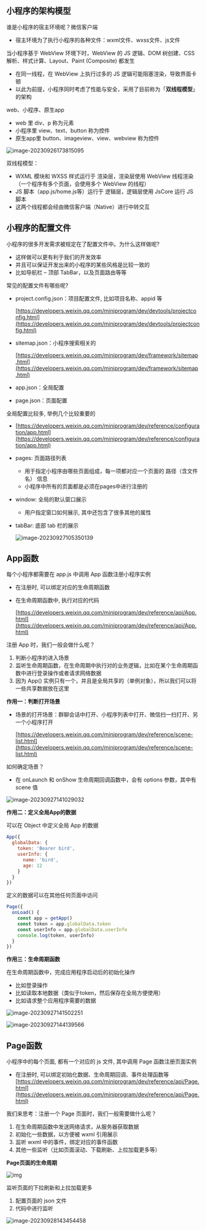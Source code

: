 ## 小程序的架构模型

谁是小程序的宿主环境呢？微信客户端

- 宿主环境为了执行小程序的各种文件：wxml文件、wxss文件、js文件

当小程序基于 WebView 环境下时，WebView 的 JS 逻辑、DOM 树创建、CSS 解析、样式计算、Layout、Paint (Composite) 都发生

- 在同一线程，在 WebView 上执行过多的 JS 逻辑可能阻塞渲染，导致界面卡顿
- 以此为前提，小程序同时考虑了性能与安全，采用了目前称为「**双线程模型**」的架构

web、小程序、原生app

- web 里 div、p 称为元素
- 小程序里 view、text、button 称为控件
- 原生app里 button、imageview、view、webview 称为控件

![image-20230926173815095](https://gitee.com/lilyn/pic/raw/master/lagoulearn-img/image-20230926173815095.png)

双线程模型：

- WXML 模块和 WXSS 样式运行于 渲染层，渲染层使用 WebView 线程渲染（一个程序有多个页面，会使用多个 WebView 的线程）
- JS 脚本（app.js/home.js等）运行于 逻辑层，逻辑层使用 JsCore 运行 JS 脚本
- 这两个线程都会经由微信客户端（Native）进行中转交互

## 小程序的配置文件

小程序的很多开发需求被规定在了配置文件中。为什么这样做呢?

- 这样做可以更有利于我们的开发效率
- 并且可以保证开发出来的小程序的某些风格是比较一致的
- 比如导航栏 – 顶部 TabBar，以及页面路由等等

常见的配置文件有哪些呢?

- project.config.json：项目配置文件, 比如项目名称、appid 等

  [https://developers.weixin.qq.com/miniprogram/dev/devtools/projectconfig.html](https://developers.weixin.qq.com/miniprogram/dev/devtools/projectconfig.html)

- sitemap.json：小程序搜索相关的

  [https://developers.weixin.qq.com/miniprogram/dev/framework/sitemap.html](https://developers.weixin.qq.com/miniprogram/dev/framework/sitemap.html)

- app.json：全局配置

- page.json：页面配置

全局配置比较多, 举例几个比较重要的

- [https://developers.weixin.qq.com/miniprogram/dev/reference/configuration/app.html](https://developers.weixin.qq.com/miniprogram/dev/reference/configuration/app.html)

- pages: 页面路径列表

  - 用于指定小程序由哪些页面组成，每一项都对应一个页面的 路径（含文件名） 信息
  - 小程序中所有的页面都是必须在pages中进行注册的

- window: 全局的默认窗口展示

  - 用户指定窗口如何展示, 其中还包含了很多其他的属性

- tabBar: 底部 tab 栏的展示

  ![image-20230927105350139](https://gitee.com/lilyn/pic/raw/master/lagoulearn-img/image-20230927105350139.png)

## App函数

每个小程序都需要在 app.js 中调用 App 函数注册小程序实例

- 在注册时, 可以绑定对应的生命周期函数

- 在生命周期函数中, 执行对应的代码

  [https://developers.weixin.qq.com/miniprogram/dev/reference/api/App.html](https://developers.weixin.qq.com/miniprogram/dev/reference/api/App.html)

注册 App 时，我们一般会做什么呢？

1. 判断小程序的进入场景
2. 监听生命周期函数，在生命周期中执行对的业务逻辑，比如在某个生命周期函数中进行登录操作或者请求网络数据
3. 因为 App() 实例只有一个，并且是全局共享的（单例对象），所以我们可以将一些共享数据放在这里

**作用一：判断打开场景**

- 场景的打开场景：群聊会话中打开、小程序列表中打开、微信扫一扫打开、另一个小程序打开

  [https://developers.weixin.qq.com/miniprogram/dev/reference/scene-list.html](https://developers.weixin.qq.com/miniprogram/dev/reference/scene-list.html)

如何确定场景？

- 在 onLaunch 和 onShow 生命周期回调函数中，会有 options 参数，其中有 scene 值

![image-20230927141029032](https://gitee.com/lilyn/pic/raw/master/lagoulearn-img/image-20230927141029032.png)

**作用二：定义全局App的数据**

可以在 Object 中定义全局 App 的数据

```js
App({
  globalData: {
    token: 'Bearer bird',
    userInfo: {
      name: 'bird',
      age: 12
    }
  }
})
```

定义的数据可以在其他任何页面中访问

```js
Page({
  onLoad() {
    const app = getApp()
    const token = app.globalData.token
    const userInfo = app.globalData.userInfo
    console.log(token, userInfo)
  }
})
```

**作用三：生命周期函数**

在生命周期函数中，完成应用程序启动后的初始化操作

- 比如登录操作
- 比如读取本地数据（类似于token，然后保存在全局方便使用）
- 比如请求整个应用程序需要的数据

![image-20230927141502251](https://gitee.com/lilyn/pic/raw/master/lagoulearn-img/image-20230927141502251.png)

![image-20230927144139566](https://gitee.com/lilyn/pic/raw/master/lagoulearn-img/image-20230927144139566.png)

## Page函数

小程序中的每个页面, 都有一个对应的 js 文件, 其中调用 Page 函数注册页面实例

- 在注册时, 可以绑定初始化数据、生命周期回调、事件处理函数等
  [https://developers.weixin.qq.com/miniprogram/dev/reference/api/Page.html](https://developers.weixin.qq.com/miniprogram/dev/reference/api/Page.html)

我们来思考：注册一个 Page 页面时，我们一般需要做什么呢？

1. 在生命周期函数中发送网络请求，从服务器获取数据
2. 初始化一些数据，以方便被 wxml 引用展示
3. 监听 wxml 中的事件，绑定对应的事件函数
4. 其他一些监听（比如页面滚动、下载刷新、上拉加载更多等）

**Page页面的生命周期**

![img](https://gitee.com/lilyn/pic/raw/master/lagoulearn-img/page-lifecycle.2e646c86.png)

监听页面的下拉刷新和上拉加载更多

1. 配置页面的 json 文件
2. 代码中进行监听

![image-20230928143454458](https://gitee.com/lilyn/pic/raw/master/lagoulearn-img/image-20230928143454458.png)